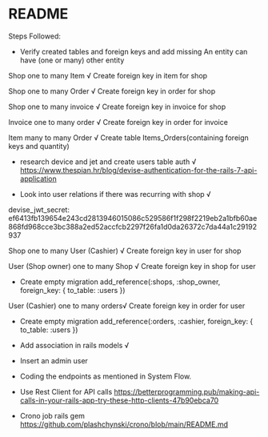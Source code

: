 # README

Steps Followed:

- Verify created tables and foreign keys and add missing
An entity can have (one or many) other entity

Shop one to many Item √
Create foreign key in item for shop

Shop one to many Order √
Create foreign key in order for shop

Shop one to many invoice √
Create foreign key in invoice for shop

Invoice one to many order √
Create foreign key in order for invoice

Item many to many Order √
Create table Items_Orders(containing foreign keys and quantity)

- research device and jet and create users table auth √
https://www.thespian.hr/blog/devise-authentication-for-the-rails-7-api-application

- Look into user relations if there was recurring with shop √

devise_jwt_secret:
ef6413fb139654e243cd2813946015086c529586f1f298f2219eb2a1bfb60ae868fd968cce3bc388a2ed52accfcb2297f26fa1d0da26372c7da44a1c29192937

Shop one to many User (Cashier) √
Create foreign key in user for shop

User (Shop owner) one to many Shop √
Create foreign key in shop for user
- Create empty migration
add_reference(:shops, :shop_owner, foreign_key: { to_table: :users })

User (Cashier) one to many  orders√
Create foreign key in order for user
- Create empty migration
add_reference(:orders, :cashier, foreign_key: { to_table: :users })

- Add association in rails models √

- Insert an admin user 

- Coding the endpoints as mentioned in System Flow. 

- Use Rest Client for API calls
https://betterprogramming.pub/making-api-calls-in-your-rails-app-try-these-http-clients-47b90ebca70

- Crono job rails gem
https://github.com/plashchynski/crono/blob/main/README.md
